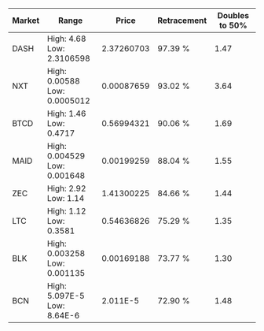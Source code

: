 | Market | Range | Price| Retracement | Doubles to 50% |
| --- | --- | --- | --- | --- |
| DASH | High: 4.68<br />Low: 2.3106598 | 2.37260703 | 97.39 % | 1.47 |
| NXT | High: 0.00588<br />Low: 0.0005012 | 0.00087659 | 93.02 % | 3.64 |
| BTCD | High: 1.46<br />Low: 0.4717 | 0.56994321 | 90.06 % | 1.69 |
| MAID | High: 0.004529<br />Low: 0.001648 | 0.00199259 | 88.04 % | 1.55 |
| ZEC | High: 2.92<br />Low: 1.14 | 1.41300225 | 84.66 % | 1.44 |
| LTC | High: 1.12<br />Low: 0.3581 | 0.54636826 | 75.29 % | 1.35 |
| BLK | High: 0.003258<br />Low: 0.001135 | 0.00169188 | 73.77 % | 1.30 |
| BCN | High: 5.097E-5<br />Low: 8.64E-6 | 2.011E-5 | 72.90 % | 1.48 |
